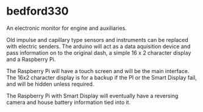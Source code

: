 # bedford330
An electronic monitor for engine and auxiliaries. 

Old impulse and capillary type sensors and instruments can be replaced with electric senders. The arduino will act as a data aquisition device and pass information on to the original dash, a simple 16 x 2 character display and a Raspberry Pi.

The Raspberry Pi will have a touch screen and will be the main interface. The 16x2 character display is for a backup if the PI or the Smart Display fail, and will be hidden unless required.

The Raspberry Pi with Smart Display will eventually have a reversing camera and house battery information tied into it.
